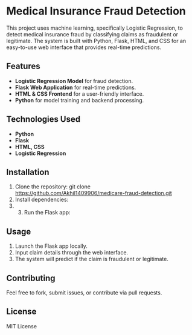 # Medical Insurance Fraud Detection

This project uses machine learning, specifically Logistic Regression, to detect medical insurance fraud by classifying claims as fraudulent or legitimate. The system is built with Python, Flask, HTML, and CSS for an easy-to-use web interface that provides real-time predictions.

## Features
- **Logistic Regression Model** for fraud detection.
- **Flask Web Application** for real-time predictions.
- **HTML & CSS Frontend** for a user-friendly interface.
- **Python** for model training and backend processing.

## Technologies Used
- **Python**
- **Flask**
- **HTML, CSS**
- **Logistic Regression**

## Installation
1. Clone the repository:
git clone https://github.com/Akhil1409906/medicare-fraud-detection.git
2. Install dependencies:
3. 3. Run the Flask app:
  


      
## Usage
1. Launch the Flask app locally.
2. Input claim details through the web interface.
3. The system will predict if the claim is fraudulent or legitimate.

## Contributing
Feel free to fork, submit issues, or contribute via pull requests.

## License
MIT License
